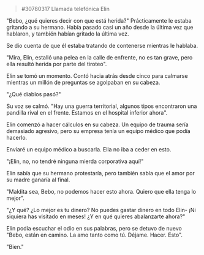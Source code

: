 > #30780317 Llamada telefónica Elin

 "Bebo, ¿qué quieres decir con que está herida?"  Prácticamente le estaba gritando a su hermano.  Había pasado casi un año desde la última vez que hablaron, y también habían gritado la última vez.
  
 Se dio cuenta de que él estaba tratando de contenerse mientras le hablaba.
  
 "Mira, Elin, estalló una pelea en la calle de enfrente, no es tan grave, pero ella resultó herida por parte del tiroteo".
  
 Elin se tomó un momento.  Contó hacia atrás desde cinco para calmarse mientras un millón de preguntas se agolpaban en su cabeza.
  
 "¿Qué diablos pasó?"
  
 Su voz se calmó.  "Hay una guerra territorial, algunos tipos encontraron una pandilla rival en el frente. Estamos en el hospital inferior ahora".
  
 Elin comenzó a hacer cálculos en su cabeza.  Un equipo de trauma sería demasiado agresivo, pero su empresa tenía un equipo médico que podía hacerlo.
  
 Enviaré un equipo médico a buscarla.  Ella no iba a ceder en esto.
  
 "¡Elin, no, no tendré ninguna mierda corporativa aquí!"
  
 Elin sabía que su hermano protestaría, pero también sabía que el amor por su madre ganaría al final.
  
 "Maldita sea, Bebo, no podemos hacer esto ahora. Quiero que ella tenga lo mejor".
  
 "¿Y qué? ¿Lo mejor es tu dinero? No puedes gastar dinero en todo Elin- ¡Ni siquiera has visitado en meses! ¿Y en qué quieres abalanzarte ahora?"
  
 Elin podía escuchar el odio en sus palabras, pero se detuvo de nuevo "Bebo, están en camino. La amo tanto como tú. Déjame. Hacer. Esto".
  
 "Bien."
